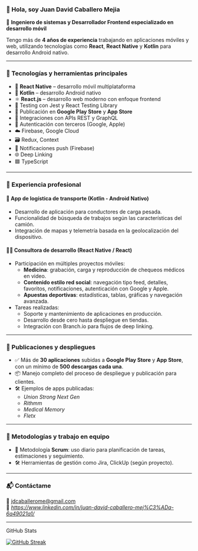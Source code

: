 ### 👋 Hola, soy Juan David Caballero Mejia

🎯 **Ingeniero de sistemas y Desarrollador Frontend especializado en desarrollo móvil**  

Tengo más de **4 años de experiencia** trabajando en aplicaciones móviles y web, utilizando tecnologías como **React**, **React Native** y **Kotlin** para desarrollo Android nativo.

---

### 🧠 Tecnologías y herramientas principales
- 📱 **React Native** – desarrollo móvil multiplataforma
- 🤖 **Kotlin** – desarrollo Android nativo
- ⚛️ **React.js** – desarrollo web moderno con enfoque frontend
- 🧪 Testing con Jest y React Testing Library
- 🚀 Publicación en **Google Play Store** y **App Store**
- 🔗 Integraciones con APIs REST y GraphQL
- 🔐 Autenticación con terceros (Google, Apple)
- ☁️ Firebase, Google Cloud
- 🗃️ Redux, Context
- 💬 Notificaciones push (Firebase)
- 🌐 Deep Linking
- 🟦 TypeScript
---

### 🧰 Experiencia profesional

#### 🚛 App de logística de transporte (Kotlin - Android Nativo)
- Desarrollo de aplicación para conductores de carga pesada.
- Funcionalidad de búsqueda de trabajos según las características del camión.
- Integración de mapas y telemetría basada en la geolocalización del dispositivo.

#### 👨‍⚕️ Consultora de desarrollo (React Native / React)
- Participación en múltiples proyectos móviles:
  - **Medicina**: grabación, carga y reproducción de chequeos médicos en video.
  - **Contenido estilo red social**: navegación tipo feed, detalles, favoritos, notificaciones, autenticación con Google y Apple.
  - **Apuestas deportivas**: estadísticas, tablas, gráficas y navegación avanzada.
- Tareas realizadas:
  - Soporte y mantenimiento de aplicaciones en producción.
  - Desarrollo desde cero hasta despliegue en tiendas.
  - Integración con Branch.io para flujos de deep linking.

---

### 🚀 Publicaciones y despliegues
- ✅ Más de **30 aplicaciones** subidas a **Google Play Store** y **App Store**, con un mínimo de **500 descargas cada una**.
- 📦 Manejo completo del proceso de despliegue y publicación para clientes.
- 🛠️ Ejemplos de apps publicadas:
  - *Union Strong Next Gen*
  - *Rithmm*
  - *Medical Memory*
  - *Fletx*

---

### 📌 Metodologías y trabajo en equipo
- 🧠 Metodología **Scrum**: uso diario para planificación de tareas, estimaciones y seguimiento.
- 🛠️ Herramientas de gestión como Jira, ClickUp (según proyecto).

---

### 📬 Contáctame
📧 jdcaballerome@gmail.com  
💼 *https://www.linkedin.com/in/juan-david-caballero-mej%C3%ADa-6a49021a1/*

---

GitHub Stats

[![GitHub Streak](https://github-readme-streak-stats.herokuapp.com?user=JDavidCaballero&theme=youtube-dark)](https://git.io/streak-stats)
